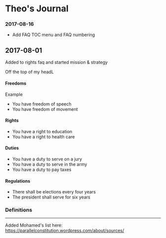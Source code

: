 Theo's Journal
====

### 2017-08-16

* Add FAQ TOC menu and FAQ numbering

## 2017-08-01

Added to rights faq and started mission & strategy


Off the top of my headL


#### Freedoms

Example

* You have freedom of speech
* You have freedom of movement


#### Rights

* You have a right to education
* You have a right to health care


#### Duties

* You have a duty to serve on a jury
* You have a duty to serve in the army
* You have a duty to pay taxes


#### Regulations

* There shall be elections every four years
* The president shall serve for six years

### Definitions




***

Added Mohamed's list here: https://parallelconstitution.wordpress.com/about/sources/

